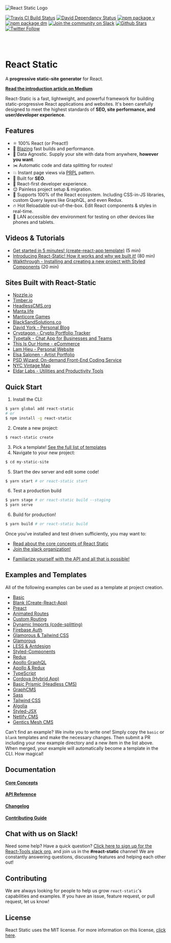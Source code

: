 ![React Static Logo](https://github.com/nozzle/react-static/raw/master/media/logo.png)

[![Travis CI Build Status](https://travis-ci.org/nozzle/react-static.svg?branch=master)](https://travis-ci.org/nozzle/react-static) [![David Dependancy Status](https://david-dm.org/nozzle/react-static.svg)](https://david-dm.org/nozzle/react-static) [![npm package v](https://img.shields.io/npm/v/react-static.svg)](https://www.npmjs.org/package/react-static) [![npm package dm](https://img.shields.io/npm/dm/react-static.svg)](https://npmjs.com/package/react-static) [![Join the community on Slack](https://img.shields.io/badge/slack-react--chat-blue.svg)](https://react-chat-signup.herokuapp.com/) [![Github Stars](https://img.shields.io/github/stars/nozzle/react-static.svg?style=social&label=Star)](https://github.com/nozzle/react-static) [![Twitter Follow](https://img.shields.io/twitter/follow/nozzleio.svg?style=social&label=Follow)](https://twitter.com/nozzleio)

<br>
<br>

# React Static

A **progressive static-site generator** for React.

[**Read the introduction article on Medium**](https://medium.com/@tannerlinsley/%EF%B8%8F-introducing-react-static-a-progressive-static-site-framework-for-react-3470d2a51ebc)

React-Static is a fast, lightweight, and powerful framework for building static-progressive React applications and websites. It's been carefully designed to meet the highest standards of **SEO, site performance, and user/developer experience**.

## Features

* ⚛️ 100% React (or Preact!)
* 🚀 [Blazing](https://twitter.com/acdlite/status/974390255393505280) fast builds and performance.
* 🚚 Data Agnostic. Supply your site with data from anywhere, **however you want**.
* ✂️ Automatic code and data splitting for routes!
* 💥 Instant page views via [PRPL](https://developers.google.com/web/fundamentals/performance/prpl-pattern/) pattern.
* 🎯 Built for **SEO**.
* 🥇 React-first developer experience.
* 😌 Painless project setup & migration.
* 💯 Supports 100% of the React ecosystem. Including CSS-in-JS libraries, custom Query layers like GraphQL, and even Redux.
* 🔥 Hot Reloadable out-of-the-box. Edit React components & styles in real-time.
* 📲 LAN accessible dev environment for testing on other devices like phones and tablets.

## Videos & Tutorials

* [Get started in 5 minutes! (create-react-app template)](https://youtu.be/1pBzh7IM1s8) (5 min)
* [Introducing React-Static! How it works and why we built it!](https://www.youtube.com/watch?v=OqbJ5swVpDQ) (80 min)
* [Walkthrough - Installing and creating a new project with Styled Components](https://www.youtube.com/watch?v=KvlTVZPlmgs) (20 min)

## Sites Built with React-Static

* [Nozzle.io](https://nozzle.io)
* [Timber.io](https://timber.io)
* [HeadlessCMS.org](https://headlesscms.org)
* [Manta.life](https://manta.life)
* [Manticore Games](http://manticoregames.com)
* [BlackSandSolutions.co](https://www.blacksandsolutions.co)
* [David York - Personal Blog](http://davideyork.com)
* [Cryptagon - Crypto Portfolio Tracker](https://cryptagon.io 'Crypto Portfolio Tracker')
* [Typetalk - Chat App for Businesses and Teams](https://www.typetalk.com 'Chat App for Businesses and Teams')
* [This Is Our Home - eCommerce](https://www.tioh.co 'This Is Our Home - eCommerce')
* [Lam Hieu - Personal Website](https://lamhieu.info)
* [Elsa Salonen - Artist Portfolio](https://elsasalonen.com/)
* [PSD Wizard: On-demand Front-End Coding Service](https://psdwizard.com)
* [NYC Vintage Map](https://nycvintagemap.com)
* [Eldar Labs - Utilities and Productivity Tools](https://eldarlabs.com)

## Quick Start

1.  Install the CLI:


```bash
$ yarn global add react-static
# or
$ npm install -g react-static
```

2.  Create a new project:


```bash
$ react-static create
```

3.  Pick a template! [See the full list of templates](#examples-and-templates)
4.  Navigate to your new project:


```bash
$ cd my-static-site
```

5.  Start the dev server and edit some code!


```bash
$ yarn start # or react-static start
```

6.  Test a production build


```bash
$ yarn stage # or react-static build --staging
$ yarn serve
```

6.  Build for production!


```bash
$ yarn build # or react-static build
```

Once you've installed and test driven sufficiently, you may want to:

* [Read about the core concepts of React Static](/docs/concepts.md)
* [Join the slack organization!](https://react-chat-signup.herokuapp.com)

- [Familiarize yourself with the API and all that is possible!](/docs/config.md)

## Examples and Templates

All of the following examples can be used as a template at project creation.

* [Basic](https://github.com/nozzle/react-static/tree/master/examples/basic)
* [Blank (Create-React-App)](https://github.com/nozzle/react-static/tree/master/examples/blank)
* [Preact](https://github.com/nozzle/react-static/tree/master/examples/preact)
* [Animated Routes](https://github.com/nozzle/react-static/tree/master/examples/animated-routes)
* [Custom Routing](https://github.com/nozzle/react-static/tree/master/examples/custom-routing)
* [Dynamic Imports (code-splitting)](https://github.com/nozzle/react-static/tree/master/examples/dynamic-imports)
* [Firebase Auth](https://github.com/nozzle/react-static/tree/master/examples/firebase-auth)
* [Glamorous & Tailwind CSS](https://github.com/nozzle/react-static/tree/master/examples/glamorous-tailwind)
* [Glamorous](https://github.com/nozzle/react-static/tree/master/examples/glamorous)
* [LESS & Antdesign](https://github.com/nozzle/react-static/tree/master/examples/less-antdesign)
* [Styled-Components](https://github.com/nozzle/react-static/tree/master/examples/styled-components)
* [Redux](https://github.com/nozzle/react-static/tree/master/examples/redux)
* [Apollo GraphQL](https://github.com/nozzle/react-static/tree/master/examples/apollo)
* [Apollo & Redux](https://github.com/nozzle/react-static/tree/master/examples/apollo-redux)
* [TypeScript](https://github.com/nozzle/react-static/tree/master/examples/typescript)
* [Cordova (Hybrid App)](https://github.com/nozzle/react-static/tree/master/examples/cordova)
* [Basic Prismic (Headless CMS)](https://github.com/nozzle/react-static/tree/master/examples/basic-prismic)
* [GraphCMS](https://github.com/nozzle/react-static/tree/master/examples/graphql-request)
* [Sass](https://github.com/nozzle/react-static/tree/master/examples/sass)
* [Tailwind CSS](https://github.com/nozzle/react-static/tree/master/examples/tailwindcss)
* [Algolia](https://github.com/nozzle/react-static/tree/master/examples/algolia)
* [Styled-JSX](https://github.com/nozzle/react-static/tree/master/examples/styled-jsx)
* [Netlify CMS](https://github.com/nozzle/react-static/tree/master/examples/netlifycms)
* [Gentics Mesh CMS](https://getmesh.io/)

Can't find an example? We invite you to write one! Simply copy the `basic` or `blank` templates and make the necessary changes. Then submit a PR including your new example directory and a new item in the list above. When merged, your example will automatically become a template in the CLI. How magical!

## Documentation

#### [Core Concepts](/docs/concepts.md)

#### [API Reference](/docs/config.md)

#### [Changelog](https://github.com/nozzle/react-static/blob/master/CHANGELOG.md)

#### [Contributing Guide](https://github.com/nozzle/react-static/blob/master/CONTRIBUTING.md)

## Chat with us on Slack!

Need some help? Have a quick question? [Click here to sign up for the React-Tools slack org](https://react-chat-signup.herokuapp.com), and join us in the **#react-static** channel! We are constantly answering questions, discussing features and helping each other out!

## Contributing

We are always looking for people to help us grow `react-static`'s capabilities and examples. If you have an issue, feature request, or pull request, let us know!

## License

React Static uses the MIT license. For more information on this license, [click here](https://github.com/nozzle/react-static/blob/master/LICENSE).
